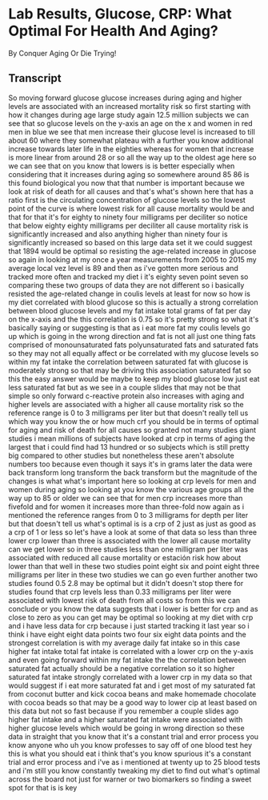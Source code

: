 # Lab Results, Glucose, CRP: What Optimal For Health And Aging?

By Conquer Aging Or Die Trying! 


## Transcript

So moving forward glucose glucose increases during aging and higher levels are associated with an increased mortality risk so first starting with how it changes during age large study again 12.5 million subjects we can see that so glucose levels on the y-axis an age on the x and women in red men in blue we see that men increase their glucose level is increased to till about 60 where they somewhat plateau with a further you know additional increase towards later life in the eighties whereas for women that increase is more linear from around 28 or so all the way up to the oldest age here so we can see that on you know that lowers is is better especially when considering that it increases during aging so somewhere around 85 86 is this found biological you now that that number is important because we look at risk of death for all causes and that's what's shown here that has a ratio first is the circulating concentration of glucose levels so the lowest point of the curve is where lowest risk for all cause mortality would be and that for that it's for eighty to ninety four milligrams per deciliter so notice that below eighty eighty milligrams per deciliter all cause mortality risk is significantly increased and also anything higher than ninety four is significantly increased so based on this large data set it we could suggest that 1894 would be optimal so resisting the age-related increase in glucose so again in looking at my once a year measurements from 2005 to 2015 my average local vez level is 89 and then as i've gotten more serious and tracked more often and tracked my diet i it's eighty seven point seven so comparing these two groups of data they are not different so i basically resisted the age-related change in coulis levels at least for now so how is my diet correlated with blood glucose so this is actually a strong correlation between blood glucose levels and my fat intake total grams of fat per day on the x-axis and the this correlation is 0.75 so it's pretty strong so what it's basically saying or suggesting is that as i eat more fat my coulis levels go up which is going in the wrong direction and fat is not all just one thing fats comprised of monounsaturated fats polyunsaturated fats and saturated fats so they may not all equally affect or be correlated with my glucose levels so within my fat intake the correlation between saturated fat with glucose is moderately strong so that may be driving this association saturated fat so this the easy answer would be maybe to keep my blood glucose low just eat less saturated fat but as we see in a couple slides that may not be that simple so only forward c-reactive protein also increases with aging and higher levels are associated with a higher all cause mortality risk so the reference range is 0 to 3 milligrams per liter but that doesn't really tell us which way you know the or how much crf you should be in terms of optimal for aging and risk of death for all causes so granted not many studies giant studies i mean millions of subjects have looked at crp in terms of aging the largest that i could find had 13 hundred or so subjects which is still pretty big compared to other studies but nonetheless these aren't absolute numbers too because even though it says it's in grams later the data were back transform long transform the back transform but the magnitude of the changes is what what's important here so looking at crp levels for men and women during aging so looking at you know the various age groups all the way up to 85 or older we can see that for men crp increases more than fivefold and for women it increases more than three-fold now again as i mentioned the reference ranges from 0 to 3 milligrams for depth per liter but that doesn't tell us what's optimal is is a crp of 2 just as just as good as a crp of 1 or less so let's have a look at some of that data so less than three lower crp lower than three is associated with the lower all cause mortality can we get lower so in three studies less than one milligram per liter was associated with reduced all cause mortality or estación risk how about lower than that well in these two studies point eight six and point eight three milligrams per liter in these two studies we can go even further another two studies found 0.5 2.8 may be optimal but it didn't doesn't stop there for studies found that crp levels less than 0.33 milligrams per liter were associated with lowest risk of death from all costs so from this we can conclude or you know the data suggests that i lower is better for crp and as close to zero as you can get may be optimal so looking at my diet with crp and i have less data for crp because i just started tracking it last year so i think i have eight eight data points two four six eight data points and the strongest correlation is with my average daily fat intake so in this case higher fat intake total fat intake is correlated with a lower crp on the y-axis and even going forward within my fat intake the the correlation between saturated fat actually should be a negative correlation so it so higher saturated fat intake strongly correlated with a lower crp in my data so that would suggest if i eat more saturated fat and i get most of my saturated fat from coconut butter and kick cocoa beans and make homemade chocolate with cocoa beads so that may be a good way to lower cip at least based on this data but not so fast because if you remember a couple slides ago higher fat intake and a higher saturated fat intake were associated with higher glucose levels which would be going in wrong direction so these data in straight that you know that it's a constant trial and error process you know anyone who uh you know professes to say off of one blood test hey this is what you should eat i think that's you know spurious it's a constant trial and error process and i've as i mentioned at twenty up to 25 blood tests and i'm still you know constantly tweaking my diet to find out what's optimal across the board not just for warner or two biomarkers so finding a sweet spot for that is is key
